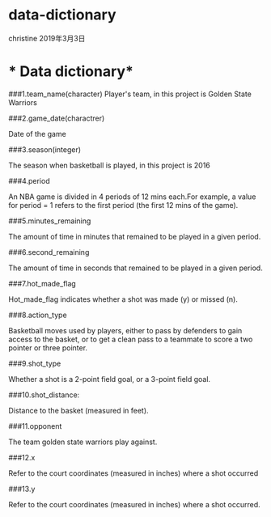 data-dictionary
================
christine
2019年3月3日

# \* Data dictionary\* 

###1.team\_name(character)
Player's team, in this project is Golden State Warriors

###2.game\_date(charactrer)

Date of the game

###3.season(integer)

The season when basketball is played, in this project is 2016

###4.period


An NBA game is divided in 4 periods of 12 mins each.For example, a value for period = 1 refers to the first period (the first 12 mins of the game).

###5.minutes\_remaining


The amount of time in minutes that remained to be played in a given period.

###6.second\_remaining


The amount of time in seconds that remained to be played in a given period.

###7.hot\_made\_flag


Hot\_made\_flag indicates whether a shot was made (y) or missed (n).

###8.action\_type


Basketball moves used by players, either to pass by defenders to gain access to the basket, or to get a clean pass to a teammate to score a two pointer or three pointer.

###9.shot\_type


Whether a shot is a 2-point field goal, or a 3-point field goal.

###10.shot\_distance:


Distance to the basket (measured in feet).

###11.opponent


The team golden state warriors play against.

###12.x


Refer to the court coordinates (measured in inches) where a shot occurred

###13.y


Refer to the court coordinates (measured in inches) where a shot occurred.
